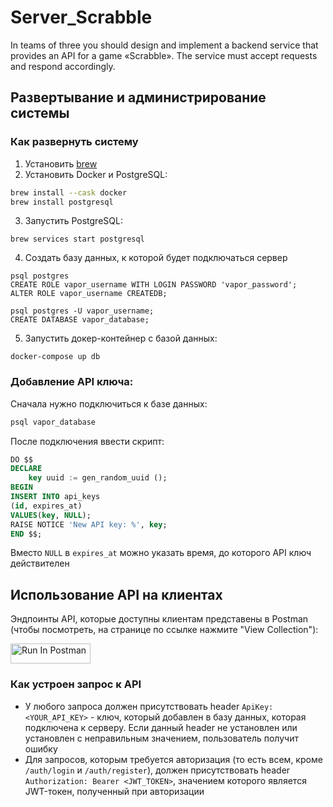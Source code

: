 # Server_Scrabble
 In teams of three you should design and implement a backend service that provides an API for a game «Scrabble». The service must accept requests and respond accordingly.

## Развертывание и администрирование системы
### Как развернуть систему
1. Установить [brew](https://brew.sh/)
2. Установить Docker и PostgreSQL:
```bash
brew install --cask docker
brew install postgresql
```
3. Запустить PostgreSQL:
```
brew services start postgresql
```
4. Создать базу данных, к которой будет подключаться сервер
```
psql postgres
CREATE ROLE vapor_username WITH LOGIN PASSWORD 'vapor_password';
ALTER ROLE vapor_username CREATEDB;

psql postgres -U vapor_username;
CREATE DATABASE vapor_database;
```
5. Запустить докер-контейнер с базой данных:
```
docker-compose up db
```

### Добавление API ключа: 

Сначала нужно подключиться к базе данных: 
```bash
psql vapor_database
```

После подключения ввести скрипт:
```sql
DO $$
DECLARE 
    key uuid := gen_random_uuid ();
BEGIN
INSERT INTO api_keys
(id, expires_at)
VALUES(key, NULL);
RAISE NOTICE 'New API key: %', key;
END $$;
```
Вместо `NULL` в `expires_at` можно указать время, до которого API ключ действителен

## Использование API на клиентах
Эндпоинты API, которые доступны клиентам представены в Postman (чтобы посмотреть, на странице по ссылке нажмите "View Collection"):

[<img src="https://run.pstmn.io/button.svg" alt="Run In Postman" style="width: 128px; height: 32px;">](https://app.getpostman.com/run-collection/16591743-09507c13-eb6d-4a22-9dac-9e45f5a9ad75?action=collection%2Ffork&source=rip_markdown&collection-url=entityId%3D16591743-09507c13-eb6d-4a22-9dac-9e45f5a9ad75%26entityType%3Dcollection%26workspaceId%3D3e05b8c0-ac2f-46ad-b9b1-934571107a79#?env%5BNew%20Environment%5D=W10=)

### Как устроен запрос к API
* У любого запроcа должен присутствовать header `ApiKey: <YOUR_API_KEY>` - ключ, который добавлен в базу данных, которая подключена к серверу. Если данный header не установлен или установлен с неправильным значением, пользователь получит ошибку
* Для запросов, которым требуется авторизация (то есть всем, кроме `/auth/login` и `/auth/register`), должен присутствовать header `Authorization: Bearer <JWT_TOKEN>`, значением которого является JWT-токен, полученный при авторизации
